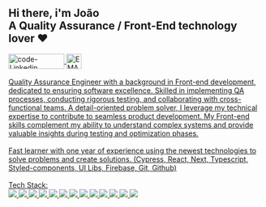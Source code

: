   <div align="left">
    <h2>Hi there, i'm João
      <br>
    A Quality Assurance / Front-End technology lover ❤
    </h2>
  <a href="https://www.linkedin.com/in/joaovolpatocode/"><img align="center" alt="code-Linkedin" height="30" width="110" src="https://img.shields.io/badge/LinkedIn-0077B5?style=for-the-badge&logo=linkedin&logoColor=white"/>
  <a href="mailto:volpatocode@gmail.com"><img align="center" height="30" alt="EMAIL" src="https://camo.githubusercontent.com/c2084ea08158c801f97554d2e2bcc38da2cd1cd845932eeeb8244adb3309cf3b/68747470733a2f2f696d672e736869656c64732e696f2f62616467652f2d456d61696c2d6331343433383f7374796c653d666f722d7468652d6261646765266c6f676f3d476d61696c266c6f676f436f6c6f723d7768697465266c696e6b3d6d61696c746f3a6f694076696e7061632e696f"/>
  </div>
  <br/>
  <div>
Quality Assurance Engineer with a background in Front-end development, dedicated to ensuring software excellence. Skilled in implementing QA processes, conducting rigorous testing, and collaborating with cross-functional teams. A detail-oriented problem solver, I leverage my technical expertise to contribute to seamless product development. My Front-end skills complement my ability to understand complex systems and provide valuable insights during testing and optimization phases.
<br/>
    <br/>
Fast learner with one year of experience using the newest technologies to solve problems and create solutions. (Cypress, React, Next, Typescript, Styled-components, UI Libs, Firebase, Git, Github)

  </div>
  <br>
      
  <div>
        Tech Stack:
        <br>
        <img src="https://img.shields.io/badge/-cypress-%23E5E5E5?style=for-the-badge&logo=cypress&logoColor=058a5e" />
        <img src="https://img.shields.io/badge/React-20232A?style=for-the-badge&logo=react&logoColor=61DAFB"/>
        <img src="https://camo.githubusercontent.com/2c2e3cab0541596a12e216df86e68fa554256f25826b55a068993a3edfbcd0e8/68747470733a2f2f696d672e736869656c64732e696f2f62616467652f4d6174657269616c2d2d55492d3030383143423f7374796c653d666f722d7468652d6261646765266c6f676f3d6d6174657269616c2d7569266c6f676f436f6c6f723d7768697465"/>
        <img src="https://img.shields.io/badge/HTML5-E34F26?style=for-the-badge&logo=html5&logoColor=white"/>
        <img src="https://img.shields.io/badge/CSS3-1572B6?style=for-the-badge&logo=css3&logoColor=white"/>
        <img src="https://img.shields.io/badge/JavaScript-F7DF1E?style=for-the-badge&logo=javascript&logoColor=black"/>
        <img src="https://img.shields.io/badge/git-%23F05033.svg?style=for-the-badge&logo=git&logoColor=white"/>
        <img src="https://img.shields.io/badge/TypeScript-007ACC?style=for-the-badge&logo=typescript&logoColor=white"/>
        <img src="https://img.shields.io/badge/styled--components-DB7093?style=for-the-badge&logo=styled-components&logoColor=white"/>
        <img src="https://camo.githubusercontent.com/fcd1c87e77465b77d8154ec711dd65b26f942dceb3be799ea6a621c291982753/68747470733a2f2f696d672e736869656c64732e696f2f62616467652f76657263656c2d2532333030303030302e7376673f267374796c653d666f722d7468652d6261646765266c6f676f3d76657263656c266c6f676f436f6c6f723d7768697465"/>
        <img src="https://camo.githubusercontent.com/b504a789288194ec00a04eb9875c2b623890f7bf0f79b01341c623b62af8b949/68747470733a2f2f696d672e736869656c64732e696f2f62616467652f66697265626173652d2532333033394245352e7376673f267374796c653d666f722d7468652d6261646765266c6f676f3d6669726562617365"/>
        <img src="https://img.shields.io/badge/-TestingLibrary-%23E33332?&style=for-the-badge&logo=testing-library&logoColor=white"/> 
        <img src="https://img.shields.io/badge/-jest-%23C21325?&style=for-the-badge&logo=jest&logoColor=white"/>
        
  </div>



      

     
      
